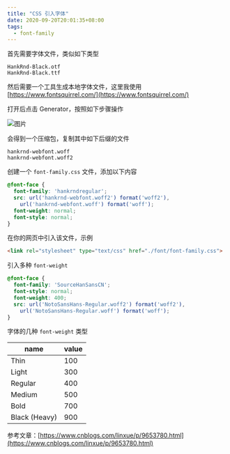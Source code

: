 ```yaml
---
title: "CSS 引入字体"
date: 2020-09-20T20:01:35+08:00
tags:
  - font-family
---
```


首先需要字体文件，类似如下类型

```
HankRnd-Black.otf
HankRnd-Black.ttf
```

然后需要一个工具生成本地字体文件，这里我使用 [https://www.fontsquirrel.com/](https://www.fontsquirrel.com/)

打开后点击 Generator，按照如下步骤操作

![图片](/images/fontsquirrel.jpg)

会得到一个压缩包，复制其中如下后缀的文件

```
hankrnd-webfont.woff
hankrnd-webfont.woff2
```

创建一个 `font-family.css` 文件，添加以下内容

```css
@font-face {
  font-family: 'hankrndregular';
  src: url('hankrnd-webfont.woff2') format('woff2'),
    url('hankrnd-webfont.woff') format('woff');
  font-weight: normal;
  font-style: normal;
}
```

在你的网页中引入该文件，示例

```html
<link rel="stylesheet" type="text/css" href="./font/font-family.css">
```

引入多种 `font-weight`

```css
@font-face {
  font-family: 'SourceHanSansCN';
  font-style: normal;
  font-weight: 400;
  src: url('NotoSansHans-Regular.woff2') format('woff2'),
    url('NotoSansHans-Regular.woff') format('woff');
}
```

字体的几种 `font-weight` 类型

| name          | value |
| ------------- | ----- |
| Thin          | 100   |
| Light         | 300   |
| Regular       | 400   |
| Medium        | 500   |
| Bold          | 700   |
| Black (Heavy) | 900   |

参考文章：[https://www.cnblogs.com/linxue/p/9653780.html](https://www.cnblogs.com/linxue/p/9653780.html)
